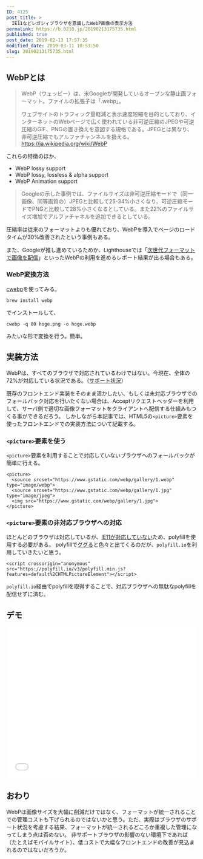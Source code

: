 ```yaml
---
ID: 4125
post_title: >
  IE11などレガシィブラウザを意識したWebP画像の表示方法
permalink: https://b.0218.jp/20190213175735.html
published: true
post_date: 2019-02-13 17:57:35
modified_date: 2019-03-11 10:53:50
slug: 20190213175735.html
---
```

<h2>WebPとは</h2>

<blockquote>
  WebP（ウェッピー）は、米Googleが開発しているオープンな静止画フォーマット。ファイルの拡張子は「.webp」。
  
  ウェブサイトのトラフィック量軽減と表示速度短縮を目的としており、インターネットのWebページで広く使われている非可逆圧縮のJPEGや可逆圧縮のGIF、PNGの置き換えを意図する規格である。JPEGとは異なり、非可逆圧縮でもアルファチャンネルを扱える。
  <a href="https://ja.wikipedia.org/wiki/WebP">https://ja.wikipedia.org/wiki/WebP</a>
</blockquote>

これらの特徴のほか、

<ul>
<li>WebP lossy support</li>
<li>WebP lossy, lossless &amp; alpha support</li>
<li>WebP Animation support</li>
</ul>

<blockquote>
  Googleの示した事例では、ファイルサイズは非可逆圧縮モードで（同一画像、同等画質の）JPEGと比較して25-34%小さくなり、可逆圧縮モードでPNGと比較して28%小さくなるとしている。また22%のファイルサイズ増加でアルファチャネルを追加できるとしている。
</blockquote>

圧縮率は従来のフォーマットよりも優れており、WebPを導入でページのロードタイムが30%改善されたという事例もある。

また、Googleが推し進めているためか、Lighthouseでは「<a href="https://developers.google.com/web/tools/lighthouse/audits/webp">次世代フォーマットで画像を配信</a>」といったWebPの利用を進めるレポート結果が出る場合もある。

<h3>WebP変換方法</h3>

<a href="https://developers.google.com/speed/webp/docs/cwebp">cwebp</a>を使ってみる。

<pre><code>brew install webp
</code></pre>

でインストールして、

<pre><code>cwebp -q 80 hoge.png -o hoge.webp
</code></pre>

みたいな形で変換を行う。簡単。

<h2>実装方法</h2>

WebPは、すべてのブラウザで対応されているわけではない。今現在、全体の72%が対応している状況である。（<a href="https://caniuse.com/#feat=webp">サポート状況</a>）

既存のフロントエンド実装をそのまま活かしたい、もしくは未対応ブラウザでのフォールバック対応を行いたくない場合は、Acceptリクエストヘッダーを利用して、サーバ側で適切な画像フォーマットをクライアントへ配信する仕組みもつくる事ができるだろう。
しかしながら本記事では、HTML5の<code>&lt;picture&gt;</code>要素を使ったフロントエンドでの実装方法について記載する。

<h3><code>&lt;picture&gt;</code>要素を使う</h3>

<code>&lt;picture&gt;</code>要素を利用することで対応していないブラウザへのフォールバックが簡単に行える。

<pre><code class="language-html">&lt;picture&gt;
  &lt;source srcset="https://www.gstatic.com/webp/gallery/1.webp" type="image/webp"&gt;
  &lt;source srcset="https://www.gstatic.com/webp/gallery/1.jpg" type="image/jpeg"&gt; 
  &lt;img src="https://www.gstatic.com/webp/gallery/1.jpg"&gt;
&lt;/picture&gt;
</code></pre>

<h3><code>&lt;picture&gt;</code>要素の非対応ブラウザへの対応</h3>

ほとんどのブラウザは対応しているが、<a href="https://caniuse.com/#feat=picture">IE11が対応していない</a>ため、polyfillを使用する必要がある。
polyfillで<a href="https://www.google.com/search?q=picture+polyfill">ググる</a>と色々と出てくるのだが、<code>polyfill.io</code>を利用していきたいと思う。

<pre><code class="html">&lt;script crossorigin="anonymous" src="https://polyfill.io/v3/polyfill.min.js?features=default%2CHTMLPictureElement"&gt;&lt;/script&gt;
</code></pre>

<code>polyfill.io</code>経由でpolyfillを取得することで、対応ブラウザへの無駄なpolyfillを配信せずに済む。

<h2>デモ</h2>

<iframe height="400" style="width: 100%;" scrolling="no" title="Cases using WebP images" src="//codepen.io/hiro0218/embed/RvyELw/?height=265&theme-id=light&default-tab=result" frameborder="no" allowtransparency="true" allowfullscreen="true">
  See the Pen <a href='https://codepen.io/hiro0218/pen/RvyELw/'>Cases using WebP images</a> by hiro
  (<a href='https://codepen.io/hiro0218'>@hiro0218</a>) on <a href='https://codepen.io'>CodePen</a>.
</iframe>

<h2>おわり</h2>

WebPは画像サイズを大幅に削減だけではなく、フォーマットが統一されることでの管理コストも下げられるのではないかと思う。ただ、実際はブラウザのサポート状況を考慮する結果、フォーマットが統一されるどころか重複した管理になってしまう点は否めない。
非サポートブラウザの影響のない環境下であれば（たとえばモバイルサイト）、低コストで大幅なフロントエンドの改善が見込まれるのではないだろうか。